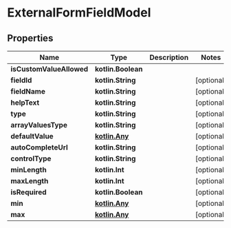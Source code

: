 
# ExternalFormFieldModel

## Properties
| Name | Type | Description | Notes |
| ------------ | ------------- | ------------- | ------------- |
| **isCustomValueAllowed** | **kotlin.Boolean** |  |  |
| **fieldId** | **kotlin.String** |  |  [optional] |
| **fieldName** | **kotlin.String** |  |  [optional] |
| **helpText** | **kotlin.String** |  |  [optional] |
| **type** | **kotlin.String** |  |  [optional] |
| **arrayValuesType** | **kotlin.String** |  |  [optional] |
| **defaultValue** | [**kotlin.Any**](.md) |  |  [optional] |
| **autoCompleteUrl** | **kotlin.String** |  |  [optional] |
| **controlType** | **kotlin.String** |  |  [optional] |
| **minLength** | **kotlin.Int** |  |  [optional] |
| **maxLength** | **kotlin.Int** |  |  [optional] |
| **isRequired** | **kotlin.Boolean** |  |  [optional] |
| **min** | [**kotlin.Any**](.md) |  |  [optional] |
| **max** | [**kotlin.Any**](.md) |  |  [optional] |



